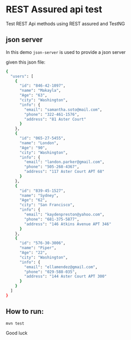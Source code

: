 # REST Assured api test
Test REST Api methods using REST assured and TestNG

## json server
In this demo `json-server` is used to provide a json server

given this json file:

```sh
{
  "users": [
    {
      "id": "846-42-1097",
      "name": "Makayla",
      "Age": "63",
      "city": "Washington",
      "info": {
        "email": "samantha.soto@mail.com",
        "phone": "322-461-1576",
        "address": "81 Aster Court"
      }
    },
    {
      "id": "065-27-5455",
      "name": "London",
      "Age": "90",
      "city": "Washington",
      "info": {
        "email": "landon.parker@gmail.com",
        "phone": "505-268-4367",
        "address": "117 Aster Court APT 68"
      }
    },
    {
      "id": "839-45-1527",
      "name": "Sydney",
      "Age": "62",
      "city": "San Francisco",
      "info": {
        "email": "kaydenpreston@yahoo.com",
        "phone": "681-375-5877",
        "address": "146 Atkins Avenue APT 346"
      }
    },
    {
      "id": "576-30-3006",
      "name": "Piper",
      "Age": "22",
      "city": "Washington",
      "info": {
        "email": "ellamendez@gmail.com",
        "phone": "029-588-035",
        "address": "144 Aster Court APT 300"
      }
    }
  ]
}
```
## How to run:
```sh
mvn test
```
Good luck